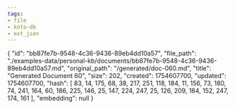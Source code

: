```yaml
---
tags:
- file
- kota-db
- ext_json
---
```

{
  "id": "bb87fe7b-9548-4c36-9436-89eb4dd10a57",
  "file_path": "./examples-data/personal-kb/documents/bb87fe7b-9548-4c36-9436-89eb4dd10a57.md",
  "original_path": "/generated/doc-060.md",
  "title": "Generated Document 60",
  "size": 202,
  "created": 1754607700,
  "updated": 1754607700,
  "hash": [
    83,
    14,
    175,
    68,
    38,
    217,
    251,
    118,
    184,
    11,
    156,
    73,
    180,
    74,
    241,
    164,
    60,
    186,
    225,
    146,
    25,
    147,
    224,
    247,
    25,
    126,
    209,
    184,
    152,
    247,
    174,
    161
  ],
  "embedding": null
}